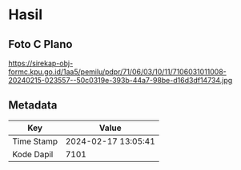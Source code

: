 # Hasil

## Foto C Plano

https://sirekap-obj-formc.kpu.go.id/1aa5/pemilu/pdpr/71/06/03/10/11/7106031011008-20240215-023557--50c0319e-393b-44a7-98be-d16d3df14734.jpg


## Metadata

| Key        | Value               |
| ---------- | ------------------- |
| Time Stamp | 2024-02-17 13:05:41 |
| Kode Dapil | 7101                |



